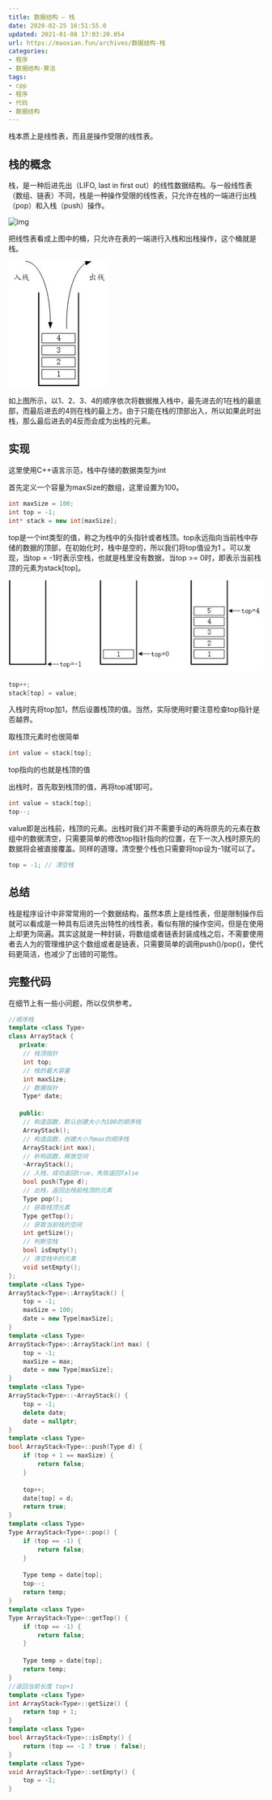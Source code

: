```yaml
---
title: 数据结构 – 栈
date: 2020-02-25 16:51:55.0
updated: 2021-01-08 17:03:20.054
url: https://maoxian.fun/archives/数据结构-栈
categories: 
- 程序
- 数据结构-算法
tags: 
- cpp
- 程序
- 代码
- 数据结构
---
```


栈本质上是线性表，而且是操作受限的线性表。

## 栈的概念

栈，是一种后进先出（LIFO, last in first out）的线性数据结构。与一般线性表（数组、链表）不同，栈是一种操作受限的线性表，只允许在栈的一端进行出栈（pop）和入栈（push）操作。

![img](48e758395b3246ce9032c9bb63a6ec99-0737d7-1610094343.jpeg)

把线性表看成上图中的桶，只允许在表的一端进行入栈和出栈操作，这个桶就是栈。

![img](./assets/img/48e758395b3246ce9032c9bb63a6ec99-0737d7-1610094343.jpeg?x-oss-process=style/mxcompress)

如上图所示，以1、2、3、4的顺序依次将数据推入栈中，最先进去的1在栈的最底部，而最后进去的4则在栈的最上方。由于只能在栈的顶部出入，所以如果此时出栈，那么最后进去的4反而会成为出栈的元素。

## 实现

这里使用C++语言示范，栈中存储的数据类型为int

首先定义一个容量为maxSize的数组，这里设置为100。

```c++
int maxSize = 100;
int top = -1;
int* stack = new int[maxSize];
```

top是一个int类型的值，称之为栈中的头指针或者栈顶。top永远指向当前栈中存储的数据的顶部，在初始化时，栈中是空的，所以我们将top值设为1 。可以发现，当top = -1时表示空栈，也就是栈里没有数据，当top >= 0时，即表示当前栈顶的元素为stack[top]。

![img](./assets/img/747f75b76bb2b72be3e5413826fd1c3c-c86e9a-1610094817.jpeg?x-oss-process=style/mxcompress)

```c++
top++;
stack[top] = value;
```

入栈时先将top加1，然后设置栈顶的值。当然，实际使用时要注意检查top指针是否越界。

取栈顶元素时也很简单

```c++
int value = stack[top];
```

top指向的也就是栈顶的值

出栈时，首先取到栈顶的值，再将top减1即可。

```c++
int value = stack[top];
top--;
```

value即是出栈前，栈顶的元素。出栈时我们并不需要手动的再将原先的元素在数组中的数据清空，只需要简单的修改top指针指向的位置，在下一次入栈时原先的数据将会被直接覆盖。同样的道理，清空整个栈也只需要将top设为-1就可以了。

```c++
top = -1; // 清空栈
```

## 总结

栈是程序设计中非常常用的一个数据结构，虽然本质上是线性表，但是限制操作后就可以看成是一种具有后进先出特性的线性表，看似有限的操作空间，但是在使用上却更为简遍。其实这就是一种封装，将数组或者链表封装成栈之后，不需要使用者去人为的管理维护这个数组或者是链表，只需要简单的调用push()/pop()，使代码更简洁，也减少了出错的可能性。

## 完整代码

在细节上有一些小问题，所以仅供参考。

```c++
//顺序栈
template <class Type>
class ArrayStack {
   private:
    // 栈顶指针
    int top;
    // 栈的最大容量
    int maxSize;
    // 数据指针
    Type* date;

   public:
    // 构造函数，默认创建大小为100的顺序栈
    ArrayStack();
    // 构造函数，创建大小为max的顺序栈
    ArrayStack(int max);
    // 析构函数，释放空间
    ~ArrayStack();
    // 入栈，成功返回true，失败返回false
    bool push(Type d);
    // 出栈，返回出栈前栈顶的元素
    Type pop();
    // 获取栈顶元素
    Type getTop();
    // 获取当前栈的空间
    int getSize();
    // 判断空栈
    bool isEmpty();
    // 清空栈中的元素
    void setEmpty();
};
template <class Type>
ArrayStack<Type>::ArrayStack() {
    top = -1;
    maxSize = 100;
    date = new Type[maxSize];
}
template <class Type>
ArrayStack<Type>::ArrayStack(int max) {
    top = -1;
    maxSize = max;
    date = new Type[maxSize];
}
template <class Type>
ArrayStack<Type>::~ArrayStack() {
    top = -1;
    delete date;
    date = nullptr;
}
template <class Type>
bool ArrayStack<Type>::push(Type d) {
    if (top + 1 == maxSize) {
        return false;
    }

    top++;
    date[top] = d;
    return true;
}
template <class Type>
Type ArrayStack<Type>::pop() {
    if (top == -1) {
        return false;
    }

    Type temp = date[top];
    top--;
    return temp;
}
template <class Type>
Type ArrayStack<Type>::getTop() {
    if (top == -1) {
        return false;
    }

    Type temp = date[top];
    return temp;
}
//返回当前长度 top+1
template <class Type>
int ArrayStack<Type>::getSize() {
    return top + 1;
}
template <class Type>
bool ArrayStack<Type>::isEmpty() {
    return (top == -1 ? true : false);
}
template <class Type>
void ArrayStack<Type>::setEmpty() {
    top = -1;
}
```
